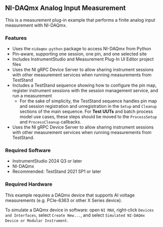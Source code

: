 ## NI-DAQmx Analog Input Measurement

This is a measurement plug-in example that performs a finite analog input
measurement with NI-DAQmx.

### Features

- Uses the `nidaqmx-python` package to access NI-DAQmx from Python
- Pin-aware, supporting one session, one pin, and one selected site
- Includes InstrumentStudio and Measurement Plug-In UI Editor project files
- Uses the NI gRPC Device Server to allow sharing instrument sessions with other
  measurement services when running measurements from TestStand
- Includes a TestStand sequence showing how to configure the pin map, register
  instrument sessions with the session management service, and run a measurement
  - For the sake of simplicity, the TestStand sequence handles pin map and session
    registration and unregistration in the `Setup` and `Cleanup` sections of the main
    sequence. For **Test UUTs** and batch process model use cases, these steps should
    be moved to the `ProcessSetup` and `ProcessCleanup` callbacks.
- Uses the NI gRPC Device Server to allow sharing instrument sessions with other measurement
  services when running measurements from TestStand.

### Required Software

- InstrumentStudio 2024 Q3 or later
- NI-DAQmx
- Recommended: TestStand 2021 SP1 or later

### Required Hardware

This example requires a DAQmx device that supports AI voltage measurements (e.g.
PCIe-6363 or other X Series device).

To simulate a DAQmx device in software: open `NI MAX`, right-click `Devices and Interfaces`,
select `Create New...`, and select `Simulated NI-DAQmx Device or Modular Instrument`.
